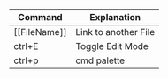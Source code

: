 | Command      | Explanation          |
| ------------ | -------------------- |
| [[FileName]] | Link to another File |
| ctrl+E       | Toggle Edit Mode     |
| ctrl+p       | cmd palette                     |
